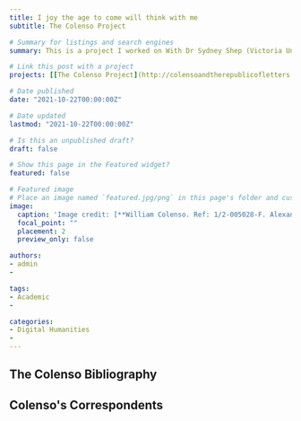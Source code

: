 ```yaml
---
title: I joy the age to come will think with me
subtitle: The Colenso Project

# Summary for listings and search engines
summary: This is a project I worked on With Dr Sydney Shep (Victoria University of Wellington) as Summer Scholar in 2012, and again in 104-1015 when I had the honour of photographing original letters to William Colenso that were collected by Christopher Parr.

# Link this post with a project
projects: [[The Colenso Project](http://colensoandtherepublicofletters.weebly.com/)]

# Date published
date: "2021-10-22T00:00:00Z"

# Date updated
lastmod: "2021-10-22T00:00:00Z"

# Is this an unpublished draft?
draft: false

# Show this page in the Featured widget?
featured: false

# Featured image
# Place an image named `featured.jpg/png` in this page's folder and customize its options here.
image:
  caption: 'Image credit: [**William Colenso. Ref: 1/2-005028-F. Alexander Turnbull Library, Wellington, New Zealand. /records/23027634**](https://tiaki.natlib.govt.nz/#details=ecatalogue.139832)'
  focal_point: ""
  placement: 2
  preview_only: false

authors:
- admin
- 

tags:
- Academic
- 

categories:
- Digital Humanities
- 
---
```


## The Colenso Bibliography

## Colenso's Correspondents









